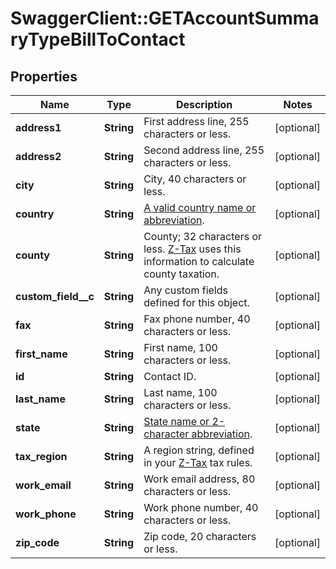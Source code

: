 # SwaggerClient::GETAccountSummaryTypeBillToContact

## Properties
Name | Type | Description | Notes
------------ | ------------- | ------------- | -------------
**address1** | **String** | First address line, 255 characters or less.  | [optional] 
**address2** | **String** | Second address line, 255 characters or less.  | [optional] 
**city** | **String** | City, 40 characters or less.  | [optional] 
**country** | **String** | [A valid country name or abbreviation](https://knowledgecenter.zuora.com/DC_Developers/SOAP_API/J_Country%2C_State%2C_and_Province_Codes/A_Country_Names_and_Their_ISO_Codes).  | [optional] 
**county** | **String** | County; 32 characters or less. [Z-Tax](https://knowledgecenter.zuora.com/CB_Billing/J_Billing_Operations/L_Taxes/A_Z-Tax) uses this information to calculate county taxation.            | [optional] 
**custom_field__c** | **String** | Any custom fields defined for this object.  | [optional] 
**fax** | **String** | Fax phone number, 40 characters or less.  | [optional] 
**first_name** | **String** | First name, 100 characters or less.  | [optional] 
**id** | **String** | Contact ID.  | [optional] 
**last_name** | **String** | Last name, 100 characters or less.  | [optional] 
**state** | **String** | [State name or 2-character abbreviation](https://knowledgecenter.zuora.com/DC_Developers/SOAP_API/J_Country%2C_State%2C_and_Province_Codes/B_State_Names_and_2-Digit_Codes).  | [optional] 
**tax_region** | **String** | A region string, defined in your [Z-Tax](https://knowledgecenter.zuora.com/CB_Billing/J_Billing_Operations/L_Taxes/A_Z-Tax) tax rules.  | [optional] 
**work_email** | **String** | Work email address, 80 characters or less.  | [optional] 
**work_phone** | **String** | Work phone number, 40 characters or less.  | [optional] 
**zip_code** | **String** | Zip code, 20 characters or less.  | [optional] 


